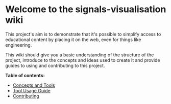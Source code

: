 # Welcome to the signals-visualisation wiki

This project's aim is to demonstrate that it's possible to simplify access to educational content by placing it on the web, even for things like engineering.

This wiki should give you a basic understanding of the structure of the project, introduce to the concepts and ideas used to create it and provide guides to using and contributing to this project.

**Table of contents:**

* [Concepts and Tools](/Concepts)
* [Tool Usage Guide](/Usage-Guide)
* [Contributing](/Contributing)